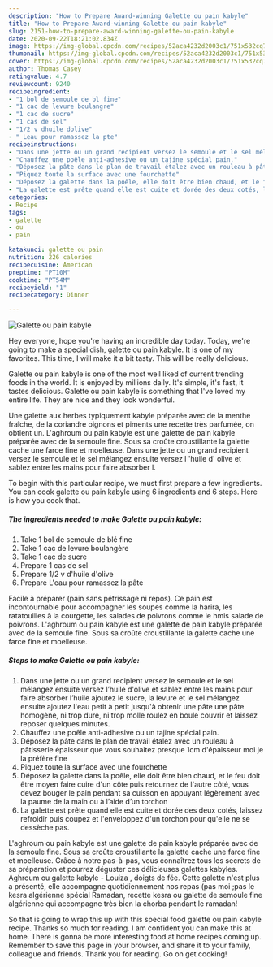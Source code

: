 ```yaml
---
description: "How to Prepare Award-winning Galette ou pain kabyle"
title: "How to Prepare Award-winning Galette ou pain kabyle"
slug: 2151-how-to-prepare-award-winning-galette-ou-pain-kabyle
date: 2020-09-22T18:21:02.834Z
image: https://img-global.cpcdn.com/recipes/52aca4232d2003c1/751x532cq70/galette-ou-pain-kabyle-photo-principale-de-la-recette.jpg
thumbnail: https://img-global.cpcdn.com/recipes/52aca4232d2003c1/751x532cq70/galette-ou-pain-kabyle-photo-principale-de-la-recette.jpg
cover: https://img-global.cpcdn.com/recipes/52aca4232d2003c1/751x532cq70/galette-ou-pain-kabyle-photo-principale-de-la-recette.jpg
author: Thomas Casey
ratingvalue: 4.7
reviewcount: 9240
recipeingredient:
- "1 bol de semoule de bl fine"
- "1 cac de levure boulangre"
- "1 cac de sucre"
- "1 cas de sel"
- "1/2 v dhuile dolive"
- " Leau pour ramassez la pte"
recipeinstructions:
- "Dans une jette ou un grand recipient versez le semoule et le sel mélangez ensuite versez l’huile d&#39;olive et sablez entre les mains pour faire absorber l’huile ajoutez le sucre, la levure et le sel mélangez ensuite ajoutez l&#39;eau petit à petit jusqu&#39;à obtenir une pâte une pâte homogène, ni trop dure, ni trop molle roulez en boule couvrir et laissez reposer quelques minutes."
- "Chauffez une poêle anti-adhesive ou un tajine spécial pain."
- "Déposez la pâte dans le plan de travail étalez avec un rouleau à pâtisserie épaisseur que vous souhaitez presque 1cm d&#39;épaisseur moi je la préfère fine"
- "Piquez toute la surface avec une fourchette"
- "Déposez la galette dans la poêle, elle doit être bien chaud, et le feu doit être moyen faire cuire d&#39;un côte puis retournez de l&#39;autre côté, vous devez bouger le pain pendant sa cuisson en appuyant légèrement avec la paume de la main ou à l’aide d’un torchon"
- "La galette est prête quand elle est cuite et dorée des deux cotés, laissez refroidir puis coupez et l&#39;enveloppez d&#39;un torchon pour qu&#39;elle ne se dessèche pas."
categories:
- Recipe
tags:
- galette
- ou
- pain

katakunci: galette ou pain 
nutrition: 226 calories
recipecuisine: American
preptime: "PT10M"
cooktime: "PT54M"
recipeyield: "1"
recipecategory: Dinner

---
```



![Galette ou pain kabyle](https://img-global.cpcdn.com/recipes/52aca4232d2003c1/751x532cq70/galette-ou-pain-kabyle-photo-principale-de-la-recette.jpg)

Hey everyone, hope you're having an incredible day today. Today, we're going to make a special dish, galette ou pain kabyle. It is one of my favorites. This time, I will make it a bit tasty. This will be really delicious.

Galette ou pain kabyle is one of the most well liked of current trending foods in the world. It is enjoyed by millions daily. It's simple, it's fast, it tastes delicious. Galette ou pain kabyle is something that I've loved my entire life. They are nice and they look wonderful.

Une galette aux herbes typiquement kabyle préparée avec de la menthe fraîche, de la coriandre oignons et piments une recette très parfumée, on obtient un. L&#39;aghroum ou pain kabyle est une galette de pain kabyle préparée avec de la semoule fine. Sous sa croûte croustillante la galette cache une farce fine et moelleuse. Dans une jette ou un grand recipient versez le semoule et le sel mélangez ensuite versez l &#39;huile d&#39; olive et sablez entre les mains pour faire absorber l.


To begin with this particular recipe, we must first prepare a few ingredients. You can cook galette ou pain kabyle using 6 ingredients and 6 steps. Here is how you cook that.

<!--inarticleads1-->

##### The ingredients needed to make Galette ou pain kabyle:

1. Take 1 bol de semoule de blé fine
1. Take 1 cac de levure boulangère
1. Take 1 cac de sucre
1. Prepare 1 cas de sel
1. Prepare 1/2 v d&#39;huile d&#39;olive
1. Prepare  L&#39;eau pour ramassez la pâte


Facile à préparer (pain sans pétrissage ni repos). Ce pain est incontournable pour accompagner les soupes comme la harira, les ratatouilles à la courgette, les salades de poivrons comme le hmis salade de poivrons. L&#39;aghroum ou pain kabyle est une galette de pain kabyle préparée avec de la semoule fine. Sous sa croûte croustillante la galette cache une farce fine et moelleuse. 

<!--inarticleads2-->

##### Steps to make Galette ou pain kabyle:

1. Dans une jette ou un grand recipient versez le semoule et le sel mélangez ensuite versez l’huile d&#39;olive et sablez entre les mains pour faire absorber l’huile ajoutez le sucre, la levure et le sel mélangez ensuite ajoutez l&#39;eau petit à petit jusqu&#39;à obtenir une pâte une pâte homogène, ni trop dure, ni trop molle roulez en boule couvrir et laissez reposer quelques minutes.
1. Chauffez une poêle anti-adhesive ou un tajine spécial pain.
1. Déposez la pâte dans le plan de travail étalez avec un rouleau à pâtisserie épaisseur que vous souhaitez presque 1cm d&#39;épaisseur moi je la préfère fine
1. Piquez toute la surface avec une fourchette
1. Déposez la galette dans la poêle, elle doit être bien chaud, et le feu doit être moyen faire cuire d&#39;un côte puis retournez de l&#39;autre côté, vous devez bouger le pain pendant sa cuisson en appuyant légèrement avec la paume de la main ou à l’aide d’un torchon
1. La galette est prête quand elle est cuite et dorée des deux cotés, laissez refroidir puis coupez et l&#39;enveloppez d&#39;un torchon pour qu&#39;elle ne se dessèche pas.


L&#39;aghroum ou pain kabyle est une galette de pain kabyle préparée avec de la semoule fine. Sous sa croûte croustillante la galette cache une farce fine et moelleuse. Grâce à notre pas-à-pas, vous connaîtrez tous les secrets de sa préparation et pourrez déguster ces délicieuses galettes kabyles. Aghroum ou galette kabyle - Louiza , doigts de fée. Cette galette n&#39;est plus a présenté, elle accompagne quotidiennement nos repas (pas moi ;pas le kesra algérienne spécial Ramadan, recette kesra ou galette de semoule fine algérienne qui accompagne très bien la chorba pendant le ramadan! 

So that is going to wrap this up with this special food galette ou pain kabyle recipe. Thanks so much for reading. I am confident you can make this at home. There is gonna be more interesting food at home recipes coming up. Remember to save this page in your browser, and share it to your family, colleague and friends. Thank you for reading. Go on get cooking!
